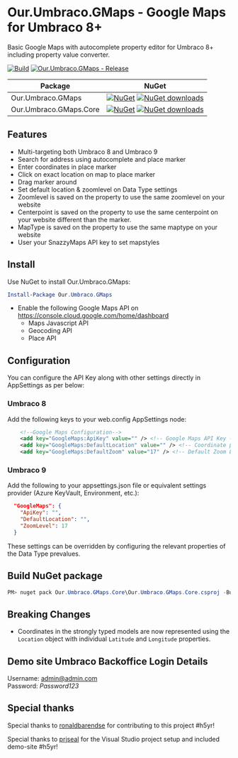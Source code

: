 # Our.Umbraco.GMaps - Google Maps for Umbraco 8+
Basic Google Maps with autocomplete property editor for Umbraco 8+ including property value converter.

[![Build](https://github.com/ArnoldV/Our.Umbraco.GMaps/actions/workflows/build.yml/badge.svg)](https://github.com/ArnoldV/Our.Umbraco.GMaps/actions/workflows/build.yml) 
[![Our.Umbraco.GMaps - Release](https://github.com/ArnoldV/Our.Umbraco.GMaps/actions/workflows/release.yml/badge.svg)](https://github.com/ArnoldV/Our.Umbraco.GMaps/actions/workflows/release.yml)

| Package | NuGet |
| ------- | ----- |
| Our.Umbraco.GMaps | [![NuGet](https://img.shields.io/nuget/v/Our.Umbraco.GMaps)](https://www.nuget.org/packages/Our.Umbraco.GMaps) [![NuGet downloads](https://img.shields.io/nuget/dt/Our.Umbraco.GMaps.svg)](https://www.nuget.org/packages/Our.Umbraco.GMaps) |
| Our.Umbraco.GMaps.Core | [![NuGet](https://img.shields.io/nuget/v/Our.Umbraco.GMaps.Core)](https://www.nuget.org/packages/Our.Umbraco.GMaps.Core) [![NuGet downloads](https://img.shields.io/nuget/dt/Our.Umbraco.GMaps.Core.svg)](https://www.nuget.org/packages/Our.Umbraco.GMaps.Core) |

## Features
- Multi-targeting both Umbraco 8 and Umbraco 9
- Search for address using autocomplete and place marker
- Enter coordinates in place marker
- Click on exact location on map to place marker
- Drag marker around
- Set default location & zoomlevel on Data Type settings
- Zoomlevel is saved on the property to use the same zoomlevel on your website
- Centerpoint is saved on the property to use the same centerpoint on your website different than the marker.
- MapType is saved on the property to use the same maptype on your website
- User your SnazzyMaps API key to set mapstyles

## Install
Use NuGet to install Our.Umbraco.GMaps:  
```powershell
Install-Package Our.Umbraco.GMaps
```

- Enable the following Google Maps API on https://console.cloud.google.com/home/dashboard
  - Maps Javascript API
  - Geocoding API
  - Place API

## Configuration
You can configure the API Key along with other settings directly in AppSettings as per below:

### Umbraco 8
Add the following keys to your web.config AppSettings node:

```xml
	<!--Google Maps Configuration-->
	<add key="GoogleMaps:ApiKey" value="" /> <!-- Google Maps API Key -->
	<add key="GoogleMaps:DefaultLocation" value="" /> <!-- Coordinate pair in the format lat,lng -->
	<add key="GoogleMaps:DefaultZoom" value="17" /> <!-- Default Zoom Level for the Maps Property Editor. -->
```

### Umbraco 9
Add the following to your appsettings.json file or equivalent settings provider (Azure KeyVault, Environment, etc.):

```json
  "GoogleMaps": {
    "ApiKey": "",
    "DefaultLocation": "",
    "ZoomLevel": 17
  }
```

These settings can be overridden by configuring the relevant properties of the Data Type prevalues.

## Build NuGet package
```powershell
PM> nuget pack Our.Umbraco.GMaps.Core\Our.Umbraco.GMaps.Core.csproj -Build
```

## Breaking Changes
* Coordinates in the strongly typed models are now represented using the `Location` object with individual `Latitude` and `Longitude` properties.


## Demo site Umbraco Backoffice Login Details
Username: admin@admin.com  
Password: *Password123*
  
## Special thanks
Special thanks to [ronaldbarendse](https://github.com/ronaldbarendse) for contributing to this project #h5yr!

Special thanks to [prjseal](https://github.com/prjseal) for the Visual Studio project setup and included demo-site #h5yr!

